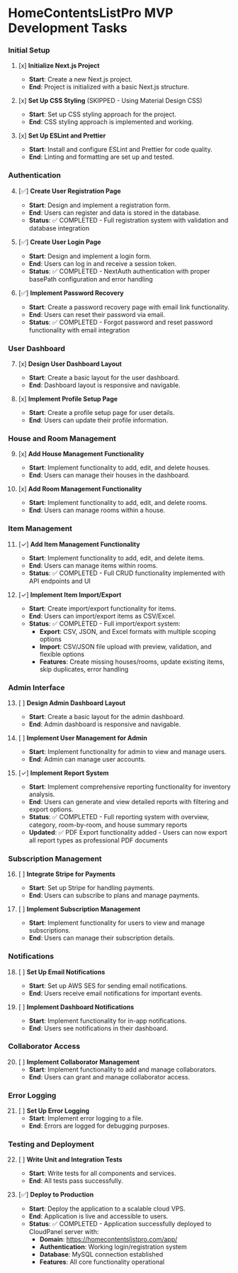 # HomeContentsListPro MVP Development Tasks

### Initial Setup

1. [x] **Initialize Next.js Project**

   - **Start**: Create a new Next.js project.
   - **End**: Project is initialized with a basic Next.js structure.

2. [x] **Set Up CSS Styling** (SKIPPED - Using Material Design CSS)

   - **Start**: Set up CSS styling approach for the project.
   - **End**: CSS styling approach is implemented and working.

3. [x] **Set Up ESLint and Prettier**
   - **Start**: Install and configure ESLint and Prettier for code quality.
   - **End**: Linting and formatting are set up and tested.

### Authentication

4. [✅] **Create User Registration Page**

   - **Start**: Design and implement a registration form.
   - **End**: Users can register and data is stored in the database.
   - **Status**: ✅ COMPLETED - Full registration system with validation and database integration

5. [✅] **Create User Login Page**

   - **Start**: Design and implement a login form.
   - **End**: Users can log in and receive a session token.
   - **Status**: ✅ COMPLETED - NextAuth authentication with proper basePath configuration and error handling

6. [✅] **Implement Password Recovery**
   - **Start**: Create a password recovery page with email link functionality.
   - **End**: Users can reset their password via email.
   - **Status**: ✅ COMPLETED - Forgot password and reset password functionality with email integration

### User Dashboard

7. [x] **Design User Dashboard Layout**

   - **Start**: Create a basic layout for the user dashboard.
   - **End**: Dashboard layout is responsive and navigable.

8. [x] **Implement Profile Setup Page**
   - **Start**: Create a profile setup page for user details.
   - **End**: Users can update their profile information.

### House and Room Management

9. [x] **Add House Management Functionality**

   - **Start**: Implement functionality to add, edit, and delete houses.
   - **End**: Users can manage their houses in the dashboard.

10. [x] **Add Room Management Functionality**
    - **Start**: Implement functionality to add, edit, and delete rooms.
    - **End**: Users can manage rooms within a house.

### Item Management

11. [✓] **Add Item Management Functionality**

    - **Start**: Implement functionality to add, edit, and delete items.
    - **End**: Users can manage items within rooms.
    - **Status**: ✅ COMPLETED - Full CRUD functionality implemented with API endpoints and UI

12. [✓] **Implement Item Import/Export**
    - **Start**: Create import/export functionality for items.
    - **End**: Users can import/export items as CSV/Excel.
    - **Status**: ✅ COMPLETED - Full import/export system:
      - **Export**: CSV, JSON, and Excel formats with multiple scoping options
      - **Import**: CSV/JSON file upload with preview, validation, and flexible options
      - **Features**: Create missing houses/rooms, update existing items, skip duplicates, error handling

### Admin Interface

13. [ ] **Design Admin Dashboard Layout**

    - **Start**: Create a basic layout for the admin dashboard.
    - **End**: Admin dashboard is responsive and navigable.

14. [ ] **Implement User Management for Admin**

    - **Start**: Implement functionality for admin to view and manage users.
    - **End**: Admin can manage user accounts.

15. [✓] **Implement Report System**
    - **Start**: Implement comprehensive reporting functionality for inventory analysis.
    - **End**: Users can generate and view detailed reports with filtering and export options.
    - **Status**: ✅ COMPLETED - Full reporting system with overview, category, room-by-room, and house summary reports
    - **Updated**: ✅ PDF Export functionality added - Users can now export all report types as professional PDF documents

### Subscription Management

16. [ ] **Integrate Stripe for Payments**

    - **Start**: Set up Stripe for handling payments.
    - **End**: Users can subscribe to plans and manage payments.

17. [ ] **Implement Subscription Management**
    - **Start**: Implement functionality for users to view and manage subscriptions.
    - **End**: Users can manage their subscription details.

### Notifications

18. [ ] **Set Up Email Notifications**

    - **Start**: Set up AWS SES for sending email notifications.
    - **End**: Users receive email notifications for important events.

19. [ ] **Implement Dashboard Notifications**
    - **Start**: Implement functionality for in-app notifications.
    - **End**: Users see notifications in their dashboard.

### Collaborator Access

20. [ ] **Implement Collaborator Management**
    - **Start**: Implement functionality to add and manage collaborators.
    - **End**: Users can grant and manage collaborator access.

### Error Logging

21. [ ] **Set Up Error Logging**
    - **Start**: Implement error logging to a file.
    - **End**: Errors are logged for debugging purposes.

### Testing and Deployment

22. [ ] **Write Unit and Integration Tests**

    - **Start**: Write tests for all components and services.
    - **End**: All tests pass successfully.

23. [✅] **Deploy to Production**
    - **Start**: Deploy the application to a scalable cloud VPS.
    - **End**: Application is live and accessible to users.
    - **Status**: ✅ COMPLETED - Application successfully deployed to CloudPanel server with:
      - **Domain**: https://homecontentslistpro.com/app/
      - **Authentication**: Working login/registration system
      - **Database**: MySQL connection established
      - **Features**: All core functionality operational
